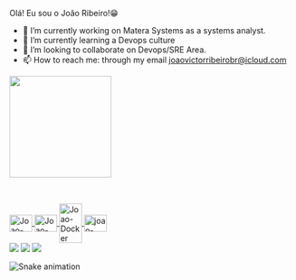  Olá! Eu sou o João Ribeiro!😁

- 🔭 I’m currently working on Matera Systems as a systems analyst. 
- 🌱 I’m currently learning a Devops culture
- 👯 I’m looking to collaborate on Devops/SRE Area. 
- 📫 How to reach me: through my email joaovictorribeirobr@icloud.com
<div align="left">
  <a href="https://github.com/joaovictorribeirobrr">
  <img height="180em" src="https://github-readme-stats.vercel.app/api?username=joaovictorribeirobrr&show_icons=true&theme=github_dark&include_all_commits=true&count_private=true"/>
</div>
 
   ##
 
<div style="display: inline_block"><br>
  <img align="center" alt="Joao-AWS" height="30" width="40" src="https://cdn.jsdelivr.net/gh/devicons/devicon/icons/amazonwebservices/amazonwebservices-original.svg">
  <img align="center" alt="Joao-Azure" height="30" width="40" src="https://cdn.jsdelivr.net/gh/devicons/devicon/icons/azure/azure-original.svg">
  <img align="center" alt="Joao-Docker" height="70" width="40" src="https://cdn.jsdelivr.net/gh/devicons/devicon/icons/docker/docker-original.svg">
  <img align="center" alt="joao-Googlecloud" height="30" width="40" src="https://cdn.jsdelivr.net/gh/devicons/devicon/icons/googlecloud/googlecloud-original.svg">
</div> 
<div> 
  <a href="https://www.instagram.com/victorribeirojoo" target="_blank"><img src="https://img.shields.io/badge/-Instagram-%23E4405F?style=for-the-badge&logo=instagram&logoColor=white" target="_blank"></a>
  <a href = "mailto:joaovictorribeirobrr@gmail.com"><img src="https://img.shields.io/badge/-Gmail-%23333?style=for-the-badge&logo=gmail&logoColor=white" target="_blank"></a>
  <a href="https://www.linkedin.com/in/jo%C3%A3o-victor-ribeiro-18365096" target="_blank"><img src="https://img.shields.io/badge/-LinkedIn-%230077B5?style=for-the-badge&logo=linkedin&logoColor=white" target="_blank"></a>
 

![Snake animation](https://github.com/joaovictorribeirobrr/joaovictorribeirobrr/blob/output/github-contribution-grid-snake.svg) 

</div>
  
  
  
